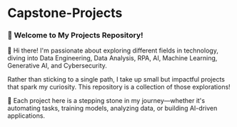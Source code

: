 # Capstone-Projects

### 📌 Welcome to My Projects Repository!

👋 Hi there! I'm passionate about exploring different fields in technology, diving into Data Engineering, Data Analysis, RPA, AI, Machine Learning, Generative AI, and Cybersecurity.

Rather than sticking to a single path, I take up small but impactful projects that spark my curiosity. This repository is a collection of those explorations!

🚀 Each project here is a stepping stone in my journey—whether it's automating tasks, training models, analyzing data, or building AI-driven applications.
